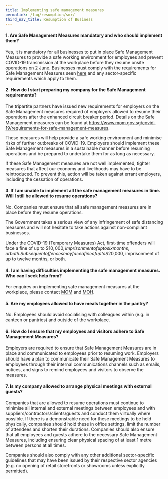 ```yaml
---
title: Implementing safe management measures
permalink: /faq/resumption/smr/
third_nav_title: Resumption of Business
---
```


#### **1. Are Safe Management Measures mandatory and who should implement them?**
Yes, it is mandatory for all businesses to put in place Safe Management Measures to provide a safe working environment for employees and prevent COVID-19 transmission at the workplace before they resume onsite operations on 2 June. Businesses must comply with the requirements for Safe Management Measures seen <a href="https://covid.gobusiness.gov.sg/safemanagement/general" target="_blank">here</a> and any sector-specific requirements which apply to them.

#### **2. How do I start preparing my company for the Safe Management requirements?**
The tripartite partners have issued new requirements for employers on the Safe Management measures required of employers allowed to resume their operations after the enhanced circuit breaker period. Details on the Safe Management measures can be found at <a href="https://www.mom.gov.sg/covid-19/requirements-for-safe-management-measures">https://www.mom.gov.sg/covid-19/requirements-for-safe-management-measures</a>.

These measures will help provide a safe working environment and minimise risks of further outbreaks of COVID-19. Employers should implement these Safe Management measures in a sustainable manner before resuming operations and be prepared to undertake them for as long as necessary.

If these Safe Management measures are not well implemented, tighter measures that affect our economy and livelihoods may have to be reintroduced. To prevent this, action will be taken against errant employers, including the cessation of operations.

#### **3. If I am unable to implement all the safe management measures in time. Will I still be allowed to resume operations?**
No. Companies must ensure that all safe management measures are in place before they resume operations.

The Government takes a serious view of any infringement of safe distancing measures and will not hesitate to take actions against non-compliant businesses. 

Under the COVID-19 (Temporary Measures) Act, first-time offenders will face a fine of up to S$10,000, imprisonment of up to six months, or both. Subsequent offences may face a fine of up to S$20,000, imprisonment of up to twelve months, or both.

#### **4. I am having difficulties implementing the safe management measures. Who can I seek help from?**
For enquires on implementing safe management measures at the workplace, please contact <a href="https://go.gov.sg/momcontact">MOM</a> and <a href="https://go.gov.sg/mohfeedback">MOH</a>.

#### **5. Are my employees allowed to have meals together in the pantry?**
No. Employees should avoid socialising with colleagues within (e.g. in canteen or pantries) and outside of the workplace. 

#### **6. How do I ensure that my employees and visitors adhere to Safe Management Measures?**
Employers are required to ensure that Safe Management Measures are in place and communicated to employees prior to resuming work. Employers should have a plan to communicate their Safe Management Measures to employees through their internal communications channels such as emails, notices, and signs to remind employees and visitors to observe the measures.

#### **7. Is my company allowed to arrange physical meetings with external guests?**
Companies that are allowed to resume operations must continue to minimise all internal and external meetings between employees and with suppliers/contractors/clients/guests and conduct them virtually where possible. If there is a demonstrable need for these meetings to be held physically, companies should hold these in office settings, limit the number of attendees and shorten their durations. Companies should also ensure that all employees and guests adhere to the necessary Safe Management Measures, including ensuring clear physical spacing of at least 1 metre between persons at all times.

Companies should also comply with any other additional sector-specific guidelines that may have been issued by their respective sector agencies (e.g. no opening of retail storefronts or showrooms unless explicitly permitted).